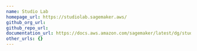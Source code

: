 ```yaml
---
name: Studio Lab
homepage_url: https://studiolab.sagemaker.aws/
github_org_url:
github_repo_url:
documentation_url: https://docs.aws.amazon.com/sagemaker/latest/dg/studio-lab.html
other_urls: {}
---
```

